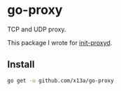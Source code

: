 # go-proxy

TCP and UDP proxy.

This package I wrote for [init-proxyd](https://github.com/x13a/init-proxyd).

## Install

```sh
go get -u github.com/x13a/go-proxy
```
